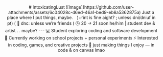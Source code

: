 <div align="center">
  # IntoxicatingLust
![Image](https://github.com/user-attachments/assets/6c04028c-d6ed-46a1-bed9-eb8a5362875a)
Just a place where I put things, maybe.
  &nbsp;
( ✅int is fine aight? ; unless dni/dniuf in pt) ( 🚫 dnc: unless we’re friends ) 
🕒 20 → 21 soon
he/him | student dev & artist . . maybe? 
  ---
💻 Student exploring coding and software development 
🚀 Currently working on school projects + personal experiments
⚡ Interested in coding, games, and creative projects 
🌙 just making things I enjoy — in code & on canvas lmao
</div>
